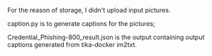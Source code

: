 For the reason of storage, I didn't upload input pictures.

caption.py is to generate captions for the pictures;

Credential_Phishing-800_result.json is the output containing output captions generated from tika-docker im2txt.
